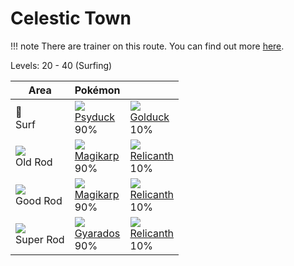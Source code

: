 # Celestic Town

!!! note
    There are trainer on this route. You can find out more [here](../../trainer_changes/celestic_town/).

Levels: 20 - 40 (Surfing)

Area                         | Pokémon                         | &nbsp;                           | 
---                          | ---                             | ---                              | 
🌊<br> Surf                   | ![][054]<br> [Psyduck]<br> 90%  | ![][055]<br> [Golduck]<br> 10%   | 
![][old-rod]<br> Old Rod     | ![][129]<br> [Magikarp]<br> 90% | ![][369]<br> [Relicanth]<br> 10% | 
![][good-rod]<br> Good Rod   | ![][129]<br> [Magikarp]<br> 90% | ![][369]<br> [Relicanth]<br> 10% | 
![][super-rod]<br> Super Rod | ![][130]<br> [Gyarados]<br> 90% | ![][369]<br> [Relicanth]<br> 10% | 

[Psyduck]: ../../pokemon_changes/054/
[Golduck]: ../../pokemon_changes/055/
[Magikarp]: ../../pokemon_changes/129/
[Gyarados]: ../../pokemon_changes/130/
[Relicanth]: ../../pokemon_changes/369/
[good-rod]: ../img/items/good-rod.png
[old-rod]: ../img/items/old-rod.png
[super-rod]: ../img/items/super-rod.png
[054]: ../img/pokemon/054.png
[055]: ../img/pokemon/055.png
[129]: ../img/pokemon/129.png
[130]: ../img/pokemon/130.png
[369]: ../img/pokemon/369.png

